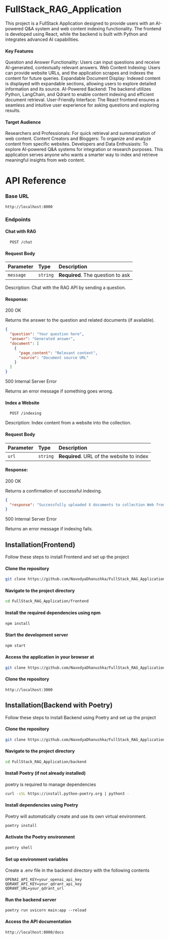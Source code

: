 
# FullStack_RAG_Application

This project is a FullStack Application designed to provide users with an AI-powered Q&A system and web content indexing functionality. The frontend is developed using React, while the backend is built with Python and integrates advanced AI capabilities.

#### Key Features

Question and Answer Functionality: Users can input questions and receive AI-generated, contextually relevant answers.
Web Content Indexing: Users can provide website URLs, and the application scrapes and indexes the content for future queries.
Expandable Document Display: Indexed content is displayed with expandable sections, allowing users to explore detailed information and its source.
AI-Powered Backend: The backend utilizes Python, LangChain, and Qdrant to enable content indexing and efficient document retrieval.
User-Friendly Interface: The React frontend ensures a seamless and intuitive user experience for asking questions and exploring results.

#### Target Audience


Researchers and Professionals: For quick retrieval and summarization of web content.
Content Creators and Bloggers: To organize and analyze content from specific websites.
Developers and Data Enthusiasts: To explore AI-powered Q&A systems for integration or research purposes.
This application serves anyone who wants a smarter way to index and retrieve meaningful insights from web content.
# API Reference

### Base URL

```http
http://localhost:8000

```
### Endpoints

#### Chat with RAG
```http
  POST /chat
```
#### Request Body

| Parameter | Type     | Description                |
| :-------- | :------- | :------------------------- |
| `message` | `string` | **Required**. The question to ask |

Description: Chat with the RAG API by sending a question.

#### Response:
200 OK

Returns the answer to the question and related documents (if available).
```json
{
  "question": "Your question here",
  "answer": "Generated answer",
  "document": [
    {
      "page_content": "Relevant content",
      "source": "Document source URL"
    }
  ]
}
```

500 Internal Server Error

Returns an error message if something goes wrong.

#### Index a Website
```http
  POST /indexing
```
Description: Index content from a website into the collection.

#### Request Body

| Parameter | Type     | Description                       |
| :-------- | :------- | :-------------------------------- |
| `url`      | `string` | **Required**. URL of the website to index |

#### Response:
 200 OK

Returns a confirmation of successful indexing.
```json
{
  "response": "Successfully uploaded X documents to collection Web from [URL]"
}
```
500 Internal Server Error

Returns an error message if indexing fails.


## Installation(Frontend)

Follow these steps to install Frontend and set up the project

#### Clone the repository
```bash
git clone https://github.com/NavodyaDhanushka/FullStack_RAG_Application.git
```
#### Navigate to the project directory
```bash
cd FullStack_RAG_Application/frontend
```
#### Install the required dependencies using npm
```bash
npm install
```
#### Start the development server
```bash
npm start
```
#### Access the application in your browser at
```bash
git clone https://github.com/NavodyaDhanushka/FullStack_RAG_Application.git
```
#### Clone the repository
```arduion
http://localhost:3000
```
## Installation(Backend with Poetry)

Follow these steps to install Backend using Poetry and set up the project

#### Clone the repository
```bash
git clone https://github.com/NavodyaDhanushka/FullStack_RAG_Application.git
```
#### Navigate to the project directory
```bash
cd FullStack_RAG_Application/backend
```
#### Install Poetry (if not already installed)
poetry is required to manage dependencies
```bash
curl -sSL https://install.python-poetry.org | python3 -
```
#### Install dependencies using Poetry
Poetry will automatically create and use its own virtual environment.
```bash
poetry install
```
#### Activate the Poetry environment
```bash
poetry shell
```
#### Set up environment variables
Create a .env file in the backend directory with the following contents
```arduion
OPENAI_API_KEY=your_openai_api_key
QDRANT_API_KEY=your_qdrant_api_key
QDRANT_URL=your_qdrant_url
```
#### Run the backend server
```arduion
poetry run uvicorn main:app --reload
```
#### Access the API documentation
```arduion
http://localhost:8000/docs
```

    